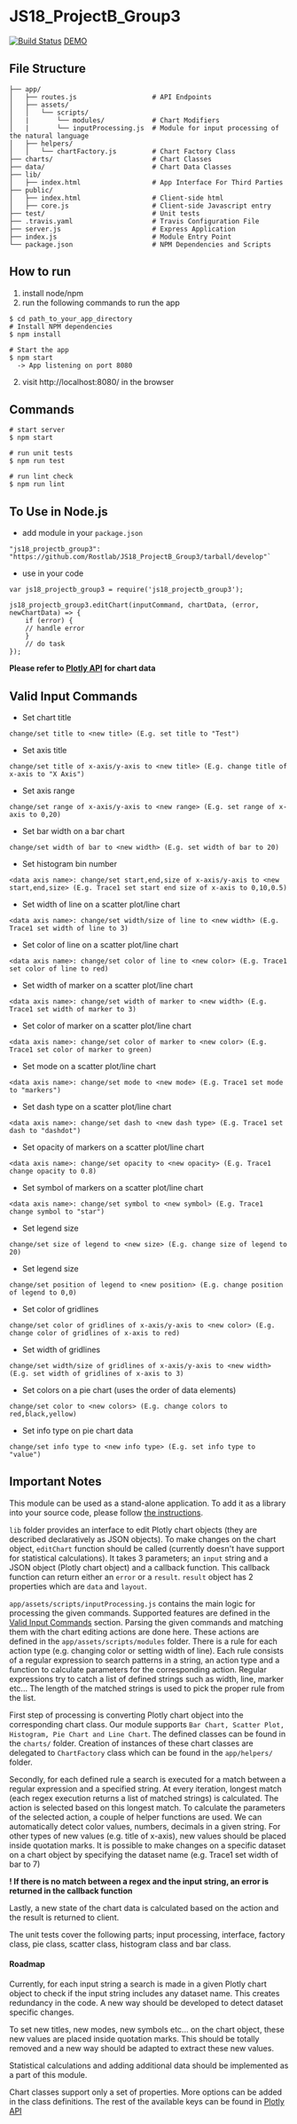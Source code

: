 # JS18_ProjectB_Group3

[![Build Status](https://travis-ci.org/Rostlab/JS18_ProjectB_Group3.svg?branch=develop)](https://travis-ci.org/Rostlab/JS18_ProjectB_Group3) [DEMO](https://js2018-group3.azurewebsites.net/)

## File Structure

```
├── app/
│   ├── routes.js                   # API Endpoints
│   ├── assets/
│   │   └── scripts/
│   |       └── modules/            # Chart Modifiers
│   |       └── inputProcessing.js  # Module for input processing of the natural language
│   ├── helpers/
│   │   └── chartFactory.js         # Chart Factory Class
├── charts/                         # Chart Classes
├── data/                           # Chart Data Classes
├── lib/
│   ├── index.html                  # App Interface For Third Parties
├── public/
│   ├── index.html                  # Client-side html
│   ├── core.js                     # Client-side Javascript entry
├── test/                           # Unit tests
├── .travis.yaml                    # Travis Configuration File
├── server.js                       # Express Application
├── index.js                        # Module Entry Point
└── package.json                    # NPM Dependencies and Scripts
```

## How to run
 1) install node/npm
 2) run the following commands to run the app
```
$ cd path_to_your_app_directory
# Install NPM dependencies
$ npm install

# Start the app
$ npm start
  -> App listening on port 8080
```
2) visit http://localhost:8080/ in the browser

## Commands
```
# start server
$ npm start

# run unit tests
$ npm run test

# run lint check
$ npm run lint
```

## To Use in Node.js

* add module in your `package.json`
```
"js18_projectb_group3": "https://github.com/Rostlab/JS18_ProjectB_Group3/tarball/develop"`
```
* use in your code
```
var js18_projectb_group3 = require('js18_projectb_group3');

js18_projectb_group3.editChart(inputCommand, chartData, (error, newChartData) => {
    if (error) {
    // handle error
    }
    // do task
});
```

**Please refer to [Plotly API](https://plot.ly/javascript/) for chart data**

## Valid Input Commands
* Set chart title

`change/set title to <new title> (E.g. set title to "Test")`
* Set axis title

`change/set title of x-axis/y-axis to <new title> (E.g. change title of x-axis to "X Axis")`
* Set axis range

`change/set range of x-axis/y-axis to <new range> (E.g. set range of x-axis to 0,20)`
* Set bar width on a bar chart

`change/set width of bar to <new width> (E.g. set width of bar to 20)`
* Set histogram bin number

`<data axis name>: change/set start,end,size of x-axis/y-axis to <new start,end,size> (E.g. Trace1 set start end size of x-axis to 0,10,0.5)`
* Set width of line on a scatter plot/line chart

`<data axis name>: change/set width/size of line to <new width> (E.g. Trace1 set width of line to 3)`
* Set color of line on a scatter plot/line chart

`<data axis name>: change/set color of line to <new color> (E.g. Trace1 set color of line to red)`
* Set width of marker on a scatter plot/line chart

`<data axis name>: change/set width of marker to <new width> (E.g. Trace1 set width of marker to 3)`
* Set color of marker on a scatter plot/line chart

`<data axis name>: change/set color of marker to <new color> (E.g. Trace1 set color of marker to green)`
* Set mode on a scatter plot/line chart

`<data axis name>: change/set mode to <new mode> (E.g. Trace1 set mode to "markers")`
* Set dash type on a scatter plot/line chart

`<data axis name>: change/set dash to <new dash type> (E.g. Trace1 set dash to "dashdot")`
* Set opacity of markers on a scatter plot/line chart

`<data axis name>: change/set opacity to <new opacity> (E.g. Trace1 change opacity to 0.8)`
* Set symbol of markers on a scatter plot/line chart

`<data axis name>: change/set symbol to <new symbol> (E.g. Trace1 change symbol to "star")`
* Set legend size

`change/set size of legend to <new size> (E.g. change size of legend to 20)`
* Set legend size

`change/set position of legend to <new position> (E.g. change position of legend to 0,0)`
* Set color of gridlines

`change/set color of gridlines of x-axis/y-axis to <new color> (E.g. change color of gridlines of x-axis to red)`
* Set width of gridlines

`change/set width/size of gridlines of x-axis/y-axis to <new width> (E.g. set width of gridlines of x-axis to 3)`
* Set colors on a pie chart (uses the order of data elements)

`change/set color to <new colors> (E.g. change colors to red,black,yellow)`
* Set info type on pie chart data

`change/set info type to <new info type> (E.g. set info type to "value")`

## Important Notes

This module can be used as a stand-alone application. To add it as a library into your source code, please follow
[the instructions](#to-use-in-nodejs).

`lib` folder provides an interface to edit Plotly chart objects (they are described declaratively as JSON objects). To make changes on the chart object, `editChart` function should be called (currently doesn't have support for statistical calculations). It takes 3 parameters; an `input` string and a JSON object (Plotly chart object) and a callback function. This callback function can return either an `error` or a `result`. `result` object has 2 properties which are `data` and `layout`.

`app/assets/scripts/inputProcessing.js` contains the main logic for processing the given commands. Supported features are defined in the
[Valid Input Commands](#valid-input-commands) section. Parsing the given commands and matching them with the chart editing actions are done here. These actions are defined in the `app/assets/scripts/modules` folder. There is a rule for each action type (e.g. changing color or setting width of line). Each rule consists of a regular expression to search patterns in a string, an action type and a function to calculate parameters for the corresponding action. Regular expressions try to catch a list of defined strings such as width, line, marker etc... The length of the matched strings is used to pick the proper rule from the list.

First step of processing is converting Plotly chart object into the corresponding chart class. Our module supports `Bar Chart, Scatter Plot, Histogram, Pie Chart and Line Chart`. The defined classes can be found in the `charts/` folder. Creation of instances of these chart classes are delegated to `ChartFactory` class which can be found in the `app/helpers/` folder.

Secondly, for each defined rule a search is executed for a match between a regular expression and a specified string. At every iteration, longest match (each regex execution returns a list of matched strings) is calculated. The action is selected based on this longest match. To calculate the parameters of the selected action, a couple of helper functions are used. We can automatically detect color values, numbers, decimals in a given string. For other types of new values (e.g. title of x-axis), new values should be placed inside quotation marks. It is possible to make changes on a specific dataset on a chart object by specifying the dataset name (e.g. Trace1 set width of bar to 7)

**! If there is no match between a regex and the input string, an error is returned in the callback function**

Lastly, a new state of the chart data is calculated based on the action and the result is returned to client.

The unit tests cover the following parts; input processing, interface, factory class, pie class, scatter class, histogram class and bar class.


#### Roadmap

Currently, for each input string a search is made in a given Plotly chart object to check if the input string includes any dataset name. This creates redundancy in the code. A new way should be developed to detect dataset specific changes.

To set new titles, new modes, new symbols etc... on the chart object, these new values are placed inside quotation marks. This should be totally removed and a new way should be adapted to extract these new values.

Statistical calculations and adding additional data should be implemented as a part of this module.

Chart classes support only a set of properties. More options can be added in the class definitions. The rest of the available keys can be found in [Plotly API](https://plot.ly/javascript/)
